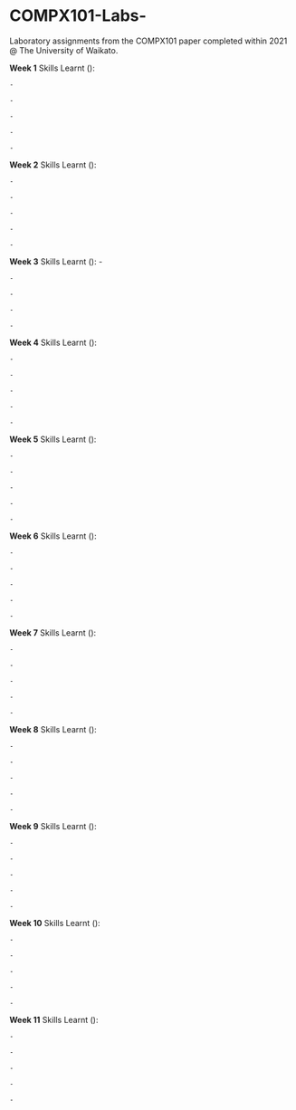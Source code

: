 # COMPX101-Labs-
Laboratory assignments from the COMPX101 paper completed within 2021 @ The University of Waikato.


**Week 1**
  Skills Learnt (): 
  
    -

    -

    -

    -

    -
    
**Week 2**
  Skills Learnt (): 
  
    -

    -

    -

    -

    -
  
**Week 3**
  Skills Learnt ():
    -

    -

    -

    -

    -
  
**Week 4**
  Skills Learnt ():
  
    -

    -

    -

    -

    -
  
**Week 5**
  Skills Learnt (): 

    -

    -

    -

    -

    -
  
**Week 6**
  Skills Learnt ():

    -

    -

    -

    -

    -
  
**Week 7**
  Skills Learnt ():

    -

    -

    -

    -

    -
  
**Week 8**
  Skills Learnt ():

    -

    -

    -

    -

    -
  
**Week 9**
  Skills Learnt ():

    -

    -

    -

    -

    -
  
**Week 10**
  Skills Learnt ():

    -

    -

    -

    -

    -

**Week 11**
  Skills Learnt ():

    -

    -

    -

    -

    -
